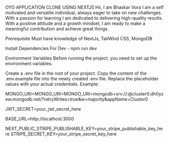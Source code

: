 OYO APPLICATION CLONE USING NEXTJS
Hii, I am Bhaskar Vora I am a self motivated and versatile individual, always eager to take on new challenges. With a passion for learning I am dedicated to delivering high-quality results. With a positive attitude and a growth mindset, I am ready to make a meaningful contribution and achieve great things.

Prerequisite
Must have knowledge of NextJs, TailWind CSS, MongoDB

Install Dependencies
For Dev - npm run dev

Environment Variables
Before running the project, you need to set up the environment variables.

Create a .env file in the root of your project.
Copy the content of the .env.example file into the newly created .env file.
Replace the placeholder values with your actual credentials.
Example:

MONGO_URI=MONGO_URI=MONGO_URI=mongodb+srv://<username>:<password>@cluster0.dh0yzew.mongodb.net/?retryWrites=true&w=majority&appName=Cluster0


JWT_SECRET=your_jwt_secret_here

BASE_URL=http://localhost:3000

NEXT_PUBLIC_STRIPE_PUBLISHABLE_KEY=your_stripe_publishable_key_here
STRIPE_SECRET_KEY=your_stripe_secret_key_here
